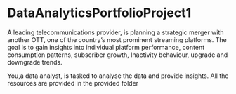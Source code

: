 # DataAnalyticsPortfolioProject1
A leading telecommunications provider, is planning a strategic merger with another OTT, one of the country’s most prominent streaming platforms.  The goal is to gain insights into individual platform performance, content consumption patterns, subscriber growth, Inactivity behaviour, upgrade and downgrade trends.

 You,a data analyst, is tasked to analyse the data and provide insights. All the resources are provided in the provided folder
